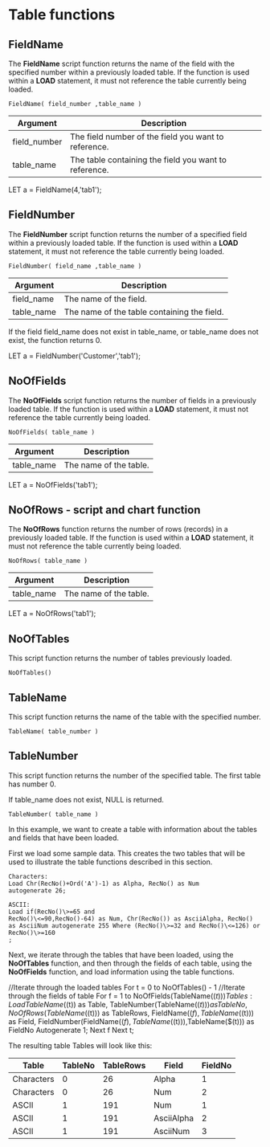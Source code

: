 # Table functions

## FieldName

The  **FieldName** script function returns the name of the field with the specified number
within a previously loaded table. If the function is used within a
 **LOAD** statement, it must not reference the table currently being loaded.

`FieldName( field_number ,table_name )`

| Argument      | Description                                           |
| ------------- | ----------------------------------------------------- |
| field_number | The field number of the field you want to reference.  |
| table_name   | The table containing the field you want to reference. |

LET a = FieldName(4,'tab1');

## FieldNumber

The **FieldNumber** script function returns the number of a specified field within a
previously loaded table. If the function is used within a
 **LOAD** statement, it must not reference the table currently being loaded.

`FieldNumber( field_name ,table_name )`

| Argument    | Description                                 |
| ----------- | ------------------------------------------- |
| field_name | The name of the field.                      |
| table_name | The name of the table containing the field. |

If the field field_name does not exist in table_name, or table_name
does not exist, the function returns 0.

LET a = FieldNumber('Customer','tab1');

## NoOfFields

The **NoOfFields**  script function returns the number of fields in a previously loaded
table. If the function is used within a **LOAD** statement, it must not reference the table currently being loaded.

`NoOfFields( table_name )`

| Argument    | Description            |
| ----------- | ---------------------- |
| table_name | The name of the table. |

LET a = NoOfFields('tab1');

## NoOfRows - script and chart function

The **NoOfRows** function returns the number of rows (records) in a previously loaded
table. If the function is used within a
 **LOAD** statement, it must not reference the table currently being loaded.

`NoOfRows( table_name )`

| Argument    | Description            |
| ----------- | ---------------------- |
| table_name | The name of the table. |

LET a = NoOfRows('tab1');

## NoOfTables

This script function returns the number of tables previously loaded.

`NoOfTables()`

## TableName

This script function returns the name of the table with the specified
number.

`TableName( table_number )`

## TableNumber

This script function returns the number of the specified table. The
first table has number 0.

If table_name does not exist, NULL is returned.

`TableNumber( table_name )`

In this example, we want to create a table with information about the
tables and fields that have been loaded.

First we load some sample data. This creates the two tables that will be
used to illustrate the table functions described in this
section.

```
Characters:
Load Chr(RecNo()+Ord('A')-1) as Alpha, RecNo() as Num
autogenerate 26;

ASCII:
Load if(RecNo()\>=65 and
RecNo()\<=90,RecNo()-64) as Num, Chr(RecNo()) as AsciiAlpha, RecNo() as AsciiNum autogenerate 255 Where (RecNo()\>=32 and RecNo()\<=126) or RecNo()\>=160
;
```

Next, we iterate through the tables that have been loaded, using the
 **NoOfTables** function, and then through the fields of each table, using the
 **NoOfFields** function, and load information using the table
functions.

//Iterate through the loaded tables For t = 0 to NoOfTables() - 1
//Iterate through the fields of table For f = 1 to
NoOfFields(TableName($(t))) Tables: Load TableName($(t)) as Table,
TableNumber(TableName($(t))) as TableNo, NoOfRows(TableName($(t))) as
TableRows, FieldName($(f),TableName($(t))) as Field,
FieldNumber(FieldName($(f),TableName($(t))),TableName($(t))) as FieldNo
Autogenerate 1; Next f Next
t;

The resulting table Tables will look like this:

| Table      | TableNo | TableRows | Field      | FieldNo |
| ---------- | ------- | --------- | ---------- | ------- |
| Characters | 0       | 26        | Alpha      | 1       |
| Characters | 0       | 26        | Num        | 2       |
| ASCII      | 1       | 191       | Num        | 1       |
| ASCII      | 1       | 191       | AsciiAlpha | 2       |
| ASCII      | 1       | 191       | AsciiNum   | 3       |
